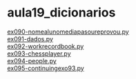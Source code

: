 # aula19_dicionarios 
<a href='https://gabrielryanft.github.io/learning/cursoemvideo/python/exerciciospython/aula19_dicionarios/ex090-nomealunomediapasoureprovou.py' target='_blank' rel='next'>ex090-nomealunomediapasoureprovou.py</a><br/>
<a href='https://gabrielryanft.github.io/learning/cursoemvideo/python/exerciciospython/aula19_dicionarios/ex091-dados.py' target='_blank' rel='next'>ex091-dados.py</a><br/>
<a href='https://gabrielryanft.github.io/learning/cursoemvideo/python/exerciciospython/aula19_dicionarios/ex092-workrecordbook.py' target='_blank' rel='next'>ex092-workrecordbook.py</a><br/>
<a href='https://gabrielryanft.github.io/learning/cursoemvideo/python/exerciciospython/aula19_dicionarios/ex093-chessplayer.py' target='_blank' rel='next'>ex093-chessplayer.py</a><br/>
<a href='https://gabrielryanft.github.io/learning/cursoemvideo/python/exerciciospython/aula19_dicionarios/ex094-people.py' target='_blank' rel='next'>ex094-people.py</a><br/>
<a href='https://gabrielryanft.github.io/learning/cursoemvideo/python/exerciciospython/aula19_dicionarios/ex095-continuingexo93.py' target='_blank' rel='next'>ex095-continuingexo93.py</a><br/>
